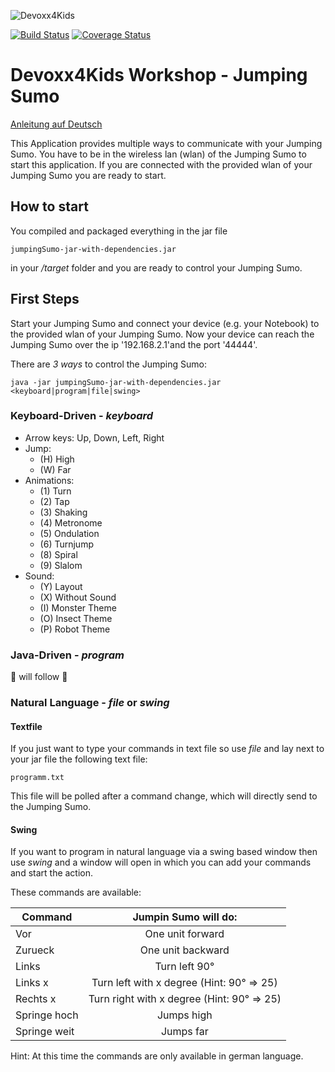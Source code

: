 ![Devoxx4Kids](http://www.devoxx4kids.de/wp-content/uploads/2015/07/cropped-header_hp.jpg)

[![Build Status](https://travis-ci.org/Devoxx4KidsDE/workshop-jumping-sumo.svg?branch=master)](https://travis-ci.org/Devoxx4KidsDE/workshop-jumping-sumo)
[![Coverage Status](https://coveralls.io/repos/github/Devoxx4KidsDE/workshop-jumping-sumo/badge.svg?branch=master)](https://coveralls.io/github/Devoxx4KidsDE/workshop-jumping-sumo?branch=master)

# Devoxx4Kids Workshop - Jumping Sumo

[Anleitung auf Deutsch](README_DE.md)

This Application provides multiple ways to communicate with your Jumping Sumo. You have to be in the wireless lan (wlan) of
the Jumping Sumo to start this application. If you are connected with the provided wlan of your Jumping Sumo you are ready
to start.


## How to start

You compiled and packaged everything in the jar file
```
jumpingSumo-jar-with-dependencies.jar
```
in your */target* folder and you are ready to control your Jumping Sumo.


## First Steps

Start your Jumping Sumo and connect your device (e.g. your Notebook) to the provided wlan of your Jumping Sumo.
Now your device can reach the Jumping Sumo over the ip '192.168.2.1'and the port '44444'.

There are _3 ways_ to control the Jumping Sumo:

```
java -jar jumpingSumo-jar-with-dependencies.jar <keyboard|program|file|swing>
```

### Keyboard-Driven - _keyboard_
  - Arrow keys: Up, Down, Left, Right
  - Jump: 
      - (H) High
      - (W) Far
  - Animations: 
      - (1) Turn
      - (2) Tap
      - (3) Shaking
      - (4) Metronome
      - (5) Ondulation
      - (6) Turnjump
      - (8) Spiral
      - (9) Slalom
  - Sound:
      - (Y) Layout
      - (X) Without Sound
      - (I) Monster Theme
      - (O) Insect Theme
      - (P) Robot Theme


### Java-Driven - _program_

:construction: will follow :construction:


### Natural Language - _file_ or _swing_

#### Textfile

If you just want to type your commands in  text file so use _file_ and lay next to your jar file the following text file:

```
programm.txt
```
This file will be polled after a command change, which will directly send to the Jumping Sumo.

#### Swing
If you want to program in natural language via a swing based window then use _swing_ and a window will open in
which you can add your commands and start the action.


These commands are available:

| Command      | Jumpin Sumo will do:                      |
| ------------ |:----------------------------------------: |
| Vor          | One unit forward                          |
| Zurueck      | One unit backward                         |
| Links        | Turn left 90°                             |
| Links x      | Turn left with x degree (Hint: 90° => 25) |
| Rechts x     | Turn right with x degree (Hint: 90° => 25)|
| Springe hoch | Jumps high                                |
| Springe weit | Jumps far                                 |

Hint: At this time the commands are only available in german language.